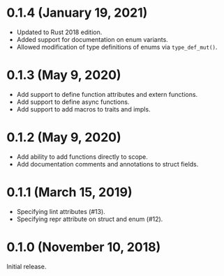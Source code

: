 # <future version>

# 0.1.4 (January 19, 2021)

 - Updated to Rust 2018 edition.
 - Added support for documentation on enum variants.
 - Allowed modification of type definitions of enums via `type_def_mut()`.

# 0.1.3 (May 9, 2020)

- Add support to define function attributes and extern functions.
- Add support to define async functions.
- Add support to add macros to traits and impls.

# 0.1.2 (May 9, 2020)

- Add ability to add functions directly to scope.
- Add documentation comments and annotations to struct fields.

# 0.1.1 (March 15, 2019)

- Specifying lint attributes (#13).
- Specifying repr attribute on struct and enum (#12).

# 0.1.0 (November 10, 2018)

Initial release.
